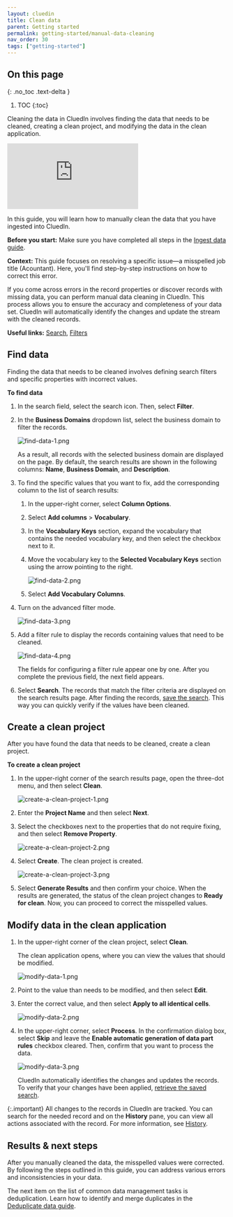 ```yaml
---
layout: cluedin
title: Clean data
parent: Getting started
permalink: getting-started/manual-data-cleaning
nav_order: 30
tags: ["getting-started"]
---
```

## On this page
{: .no_toc .text-delta }
1. TOC
{:toc}

Cleaning the data in CluedIn involves finding the data that needs to be cleaned, creating a clean project, and modifying the data in the clean application.

<div class="videoFrame">
<iframe src="https://player.vimeo.com/video/850826311?badge=0&amp;autopause=0&amp;player_id=0&amp;app_id=58479" frameborder="0" allow="autoplay; fullscreen; picture-in-picture" allowfullscreen title="Getting_started_with_manual_data_cleaning"></iframe>
</div>

In this guide, you will learn how to manually clean the data that you have ingested into CluedIn.

**Before you start:** Make sure you have completed all steps in the [Ingest data guide](/getting-started/data-ingestion).

**Context:** This guide focuses on resolving a specific issue—a misspelled job title (Acountant). Here, you'll find step-by-step instructions on how to correct this error.

If you come across errors in the record properties or discover records with missing data, you can perform manual data cleaning in CluedIn. This process allows you to ensure the accuracy and completeness of your data set. CluedIn will automatically identify the changes and update the stream with the cleaned records.

**Useful links:** [Search](/key-terms-and-features/search), [Filters](/key-terms-and-features/filters)

## Find data

Finding the data that needs to be cleaned involves defining search filters and specific properties with incorrect values.

**To find data**

1. In the search field, select the search icon. Then, select **Filter**.

1. In the **Business Domains** dropdown list, select the business domain to filter the records.

    ![find-data-1.png](../../assets/images/getting-started/data-cleaning/find-data-1.png)

    As a result, all records with the selected business domain are displayed on the page. By default, the search results are shown in the following columns: **Name**, **Business Domain**, and **Description**.

1. To find the specific values that you want to fix, add the corresponding column to the list of search results:

    1. In the upper-right corner, select **Column Options**.

    1. Select **Add columns** > **Vocabulary**.

    1. In the **Vocabulary Keys** section, expand the vocabulary that contains the needed vocabulary key, and then select the checkbox next to it.

    1. Move the vocabulary key to the **Selected Vocabulary Keys** section using the arrow pointing to the right.

        ![find-data-2.png](../../assets/images/getting-started/data-cleaning/find-data-2.png)

    1. Select **Add Vocabulary Columns**.

1. Turn on the advanced filter mode.

    ![find-data-3.png](../../assets/images/getting-started/data-cleaning/find-data-3.png)

1. Add a filter rule to display the records containing values that need to be cleaned.

    ![find-data-4.png](../../assets/images/getting-started/data-cleaning/find-data-4.png)     

    The fields for configuring a filter rule appear one by one. After you complete the previous field, the next field appears.        

1. Select **Search**. The records that match the filter criteria are displayed on the search results page. After finding the records, [save the search](/key-terms-and-features/search#saved-searches). This way you can quickly verify if the values have been cleaned.

## Create a clean project

After you have found the data that needs to be cleaned, create a clean project.

**To create a clean project**

1. In the upper-right corner of the search results page, open the three-dot menu, and then select **Clean**.

    ![create-a-clean-project-1.png](../../assets/images/getting-started/data-cleaning/create-a-clean-project-1.png)

1. Enter the **Project Name** and then select **Next**.

1. Select the checkboxes next to the properties that do not require fixing, and then select **Remove Property**.

    ![create-a-clean-project-2.png](../../assets/images/getting-started/data-cleaning/create-a-clean-project-2.png)

1. Select **Create**. The clean project is created.

    ![create-a-clean-project-3.png](../../assets/images/getting-started/data-cleaning/create-a-clean-project-3.png)

1. Select **Generate Results** and then confirm your choice. When the results are generated, the status of the clean project changes to **Ready for clean**. Now, you can proceed to correct the misspelled values.

## Modify data in the clean application

1. In the upper-right corner of the clean project, select **Clean**.

    The clean application opens, where you can view the values that should be modified.

    ![modify-data-1.png](../../assets/images/getting-started/data-cleaning/modify-data-1.png)

1. Point to the value than needs to be modified, and then select **Edit**.

1. Enter the correct value, and then select **Apply to all identical cells**.

    ![modify-data-2.png](../../assets/images/getting-started/data-cleaning/modify-data-2.png)

1. In the upper-right corner, select **Process**. In the confirmation dialog box, select **Skip** and leave the **Enable automatic generation of data part rules** checkbox cleared. Then, confirm that you want to process the data.

    ![modify-data-3.png](../../assets/images/getting-started/data-cleaning/modify-data-3.png)

    CluedIn automatically identifies the changes and updates the records. To verify that your changes have been applied, [retrieve the saved search](/key-terms-and-features/search#saved-searches).

{:.important}
All changes to the records in CluedIn are tracked. You can search for the needed record and on the **History** pane, you can view all actions associated with the record. For more information, see [History](/key-terms-and-features/golden-records/history).

## Results & next steps

After you manually cleaned the data, the misspelled values were corrected. By following the steps outlined in this guide, you can address various errors and inconsistencies in your data.

The next item on the list of common data management tasks is deduplication. Learn how to identify and merge duplicates in the [Deduplicate data guide](/getting-started/data-deduplication).